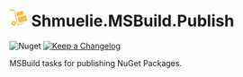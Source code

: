 ﻿# ![Shmuelie.MSBuild.Publish](Shmuelie.MSBuild.Publish-32.png) Shmuelie.MSBuild.Publish

![Nuget](https://img.shields.io/badge/NUGET-WIP-blue?style=for-the-badge)
[![Keep a Changelog](https://img.shields.io/badge/Keep%20a%20Changelog-1.0.0-F25D30?style=for-the-badge)](CHANGELOG.md)

MSBuild tasks for publishing NuGet Packages.